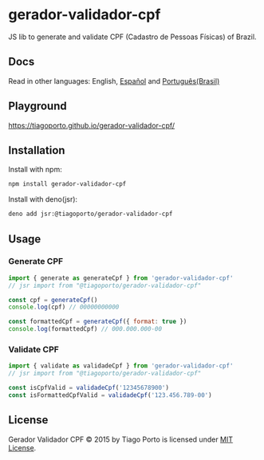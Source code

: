 # gerador-validador-cpf

JS lib to generate and validate CPF (Cadastro de Pessoas Físicas) of Brazil.

## Docs

Read in other languages: English, [Español](https://github.com/tiagoporto/gerador-validador-cpf/blob/main/packages/gerador-validador-cpf/README.es.md) and [Português(Brasil)](https://github.com/tiagoporto/gerador-validador-cpf/blob/main/packages/gerador-validador-cpf/README.md)

## Playground

<https://tiagoporto.github.io/gerador-validador-cpf/>

## Installation

Install with npm:

```bash
npm install gerador-validador-cpf
```

Install with deno(jsr):

```bash
deno add jsr:@tiagoporto/gerador-validador-cpf
```

## Usage

### Generate CPF

```js
import { generate as generateCpf } from 'gerador-validador-cpf'
// jsr import from "@tiagoporto/gerador-validador-cpf"

const cpf = generateCpf()
console.log(cpf) // 00000000000

const formattedCpf = generateCpf({ format: true })
console.log(formattedCpf) // 000.000.000-00
```

### Validate CPF

```js
import { validate as validadeCpf } from 'gerador-validador-cpf'
// jsr import from "@tiagoporto/gerador-validador-cpf"

const isCpfValid = validadeCpf('12345678900')
const isFormattedCpfValid = validadeCpf('123.456.789-00')
```

## License

Gerador Validador CPF © 2015 by Tiago Porto is licensed under [MIT License](https://github.com/tiagoporto/gerador-validador-cpf/blob/main/LICENSE).
